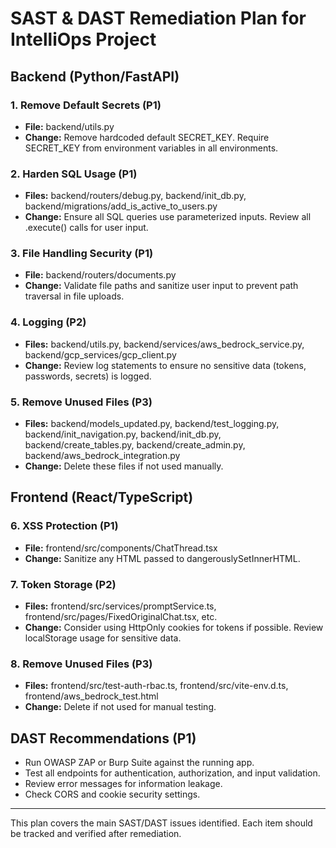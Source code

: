 # SAST & DAST Remediation Plan for IntelliOps Project

## Backend (Python/FastAPI)

### 1. Remove Default Secrets (P1)
- **File:** backend/utils.py
- **Change:** Remove hardcoded default SECRET_KEY. Require SECRET_KEY from environment variables in all environments.

### 2. Harden SQL Usage (P1)
- **Files:** backend/routers/debug.py, backend/init_db.py, backend/migrations/add_is_active_to_users.py
- **Change:** Ensure all SQL queries use parameterized inputs. Review all .execute() calls for user input.

### 3. File Handling Security (P1)
- **File:** backend/routers/documents.py
- **Change:** Validate file paths and sanitize user input to prevent path traversal in file uploads.

### 4. Logging (P2)
- **Files:** backend/utils.py, backend/services/aws_bedrock_service.py, backend/gcp_services/gcp_client.py
- **Change:** Review log statements to ensure no sensitive data (tokens, passwords, secrets) is logged.

### 5. Remove Unused Files (P3)
- **Files:** backend/models_updated.py, backend/test_logging.py, backend/init_navigation.py, backend/init_db.py, backend/create_tables.py, backend/create_admin.py, backend/aws_bedrock_integration.py
- **Change:** Delete these files if not used manually.

## Frontend (React/TypeScript)

### 6. XSS Protection (P1)
- **File:** frontend/src/components/ChatThread.tsx
- **Change:** Sanitize any HTML passed to dangerouslySetInnerHTML.

### 7. Token Storage (P2)
- **Files:** frontend/src/services/promptService.ts, frontend/src/pages/FixedOriginalChat.tsx, etc.
- **Change:** Consider using HttpOnly cookies for tokens if possible. Review localStorage usage for sensitive data.

### 8. Remove Unused Files (P3)
- **Files:** frontend/src/test-auth-rbac.ts, frontend/src/vite-env.d.ts, frontend/aws_bedrock_test.html
- **Change:** Delete if not used for manual testing.

## DAST Recommendations (P1)
- Run OWASP ZAP or Burp Suite against the running app.
- Test all endpoints for authentication, authorization, and input validation.
- Review error messages for information leakage.
- Check CORS and cookie security settings.

---
This plan covers the main SAST/DAST issues identified. Each item should be tracked and verified after remediation.

